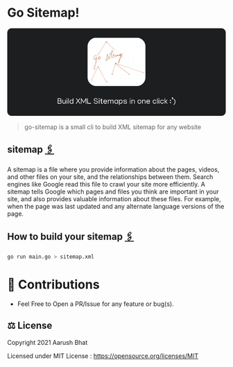 # Go Sitemap!

![](assets/cover.png)

> go-sitemap is a small cli to build XML sitemap for any website

## sitemap [🖇️](https://developers.google.com/search/docs/advanced/sitemaps/overview)

A sitemap is a file where you provide information about the pages, videos, and other files on your site, and the relationships between them. Search engines like Google read this file to crawl your site more efficiently. A sitemap tells Google which pages and files you think are important in your site, and also provides valuable information about these files. For example, when the page was last updated and any alternate language versions of the page.

## How to build your sitemap [🖇️](https://developers.google.com/search/docs/advanced/sitemaps/build-sitemap)

```sh
go run main.go > sitemap.xml
```

# 🤝 Contributions

- Feel Free to Open a PR/Issue for any feature or bug(s).

## ⚖ License

Copyright 2021 Aarush Bhat

Licensed under MIT License : https://opensource.org/licenses/MIT
